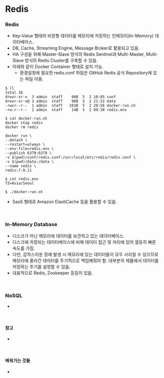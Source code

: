 # Redis

### Redis
* Key-Value 형태의 비정형 데이터를 메모리에 저장하는 인메모리(In-Memory) 데이터베이스.
* DB, Cache, Streaming Engine, Message Broker로 활용되고 있음.
* HA 구성을 위해 Master-Slave 방식의 Redis Sentinel과 Multi-Master, Multi-Slave 방식의 Redis Cluster를 구축할 수 있음.
* 아래와 같이 Docker Container 형태로 설치 가능.
  * 환경설정에 필요한 redis.conf 파일은 GitHub Redis 공식 Repository에 있는 파일 이용.
```
$ ll
total 16
drwxr-xr-x  3 admin  staff    96B  5  2 10:05 conf
drwxr-xr-x@ 3 admin  staff    96B  5  2 21:32 data
-rwxr--r--  1 admin  staff   281B  5  2 20:56 docker-run.sh
-rw-r--r--  1 admin  staff    14B  5  2 09:38 redis.env

$ cat docker-run.sh
docker stop redis
docker rm redis

docker run \
--detach \
--restart=always \
--env-file=redis.env \
--publish 6379:6379 \
-v $(pwd)/conf/redis.conf:/usr/local/etc/redis/redis.conf \
-v $(pwd)/data:/data \
--name redis \
redis:7.0.11

$ cat redis.env
TZ=Asia/Seoul

$ ./docker-run.sh
```

* SasS 형태로 Amazon ElastiCache 등을 활용할 수 있음.

<br>

### In-Memory Database
* 디스크가 아닌 메모리에 데이터를 보관하고 있는 데이터베이스.
* 디스크에 저장되는 데이터베이스에 비해 데이터 접근 및 처리에 있어 월등히 빠른 속도를 가짐.
* 다만, 갑작스러운 장애 발생 시 메모리에 있는 데이터들이 모두 사라질 수 있으므로 메모리에 올라간 데이터를 주기적으로 백업해줘야 함. 대부분의 제품에서 데이터를 저장하는 주기를 설정할 수 있음.
* 대표적으로 Redis, Zookeeper 등등이 있음.

<br>

### NoSQL
* 

<br>

#### 참고
* 

<br>

#### 배워가는 것들
* 